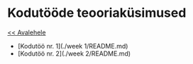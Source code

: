 # Kodutööde teooriaküsimused
[<< Avalehele](../README.md)


* [Kodutöö nr. 1](./week 1/README.md)
* [Kodutöö nr. 2](./week 2/README.md)
